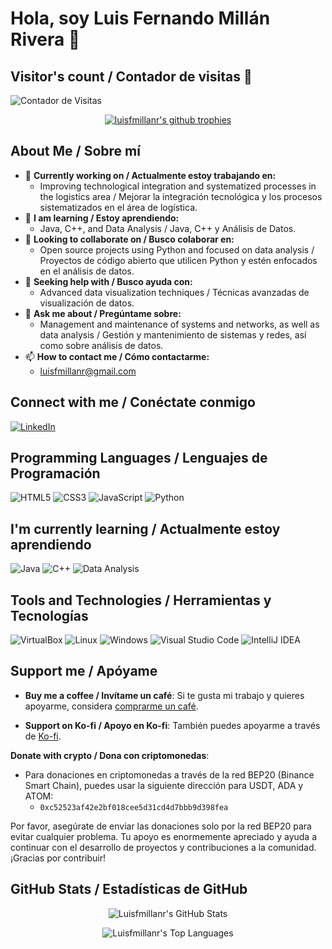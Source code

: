 # Hola, soy Luis Fernando Millán Rivera 👋

## Visitor's count / Contador de visitas 👀

![Contador de Visitas](https://visitor-count-lfmr.glitch.me/counter-image?nocache=${Date.now()})



<p align="center">
  <a href="https://github.com/ryo-ma/github-profile-trophy">
    <img src="https://github-profile-trophy.vercel.app/?username=luisfmillanr&theme=onedark&no-frame=true" alt="luisfmillanr's github trophies" />
  </a>
</p>

## About Me / Sobre mí

- 🔭 **Currently working on / Actualmente estoy trabajando en:**
  - Improving technological integration and systematized processes in the logistics area / Mejorar la integración tecnológica y los procesos sistematizados en el área de logística.
- 🌱 **I am learning / Estoy aprendiendo:**
  - Java, C++, and Data Analysis / Java, C++ y Análisis de Datos.
- 👯 **Looking to collaborate on / Busco colaborar en:**
  - Open source projects using Python and focused on data analysis / Proyectos de código abierto que utilicen Python y estén enfocados en el análisis de datos.
- 🤔 **Seeking help with / Busco ayuda con:**
  - Advanced data visualization techniques / Técnicas avanzadas de visualización de datos.
- 💬 **Ask me about / Pregúntame sobre:**
  - Management and maintenance of systems and networks, as well as data analysis / Gestión y mantenimiento de sistemas y redes, así como sobre análisis de datos.
- 📫 **How to contact me / Cómo contactarme:**
  - [luisfmillanr@gmail.com](mailto:luisfmillanr@gmail.com)

## Connect with me / Conéctate conmigo
[![LinkedIn](https://img.shields.io/badge/LinkedIn-Luis%20Fernando%20Millán%20Rivera-blue?style=flat&logo=linkedin)](https://www.linkedin.com/in/fernando-dataanaliyst/)

## Programming Languages / Lenguajes de Programación
![HTML5](https://img.shields.io/badge/-HTML5-E34F26?style=flat&logo=HTML5&logoColor=white)
![CSS3](https://img.shields.io/badge/-CSS3-1572B6?style=flat&logo=CSS3&logoColor=white)
![JavaScript](https://img.shields.io/badge/-JavaScript-F7DF1E?style=flat&logo=javascript&logoColor=black)
![Python](https://img.shields.io/badge/-Python-3776AB?style=flat&logo=Python&logoColor=white)

## I'm currently learning / Actualmente estoy aprendiendo
![Java](https://img.shields.io/badge/-Java-007396?style=flat&logo=java&logoColor=white)
![C++](https://img.shields.io/badge/-C++-00599C?style=flat&logo=cplusplus&logoColor=white)
![Data Analysis](https://img.shields.io/badge/-Data%20Analysis-1f425f?style=flat)

## Tools and Technologies / Herramientas y Tecnologías
![VirtualBox](https://img.shields.io/badge/-VirtualBox-183A61?style=flat&logo=VirtualBox&logoColor=white)
![Linux](https://img.shields.io/badge/-Linux-FCC624?style=flat&logo=Linux&logoColor=black)
![Windows](https://img.shields.io/badge/-Windows-0078D6?style=flat&logo=Windows&logoColor=white)
![Visual Studio Code](https://img.shields.io/badge/-Visual%20Studio%20Code-007ACC?style=flat&logo=visual-studio-code&logoColor=white)
![IntelliJ IDEA](https://img.shields.io/badge/-IntelliJ%20IDEA-000000?style=flat&logo=intellij-idea&logoColor=white)

## Support me / Apóyame

- **Buy me a coffee / Invítame un café**: Si te gusta mi trabajo y quieres apoyarme, considera [comprarme un café](https://buymeacoffee.com/luisfmillay
).

- **Support on Ko-fi / Apoyo en Ko-fi**: También puedes apoyarme a través de [Ko-fi](https://ko-fi.com/luisfernandomillanrivera).

**Donate with crypto / Dona con criptomonedas**:
  - Para donaciones en criptomonedas a través de la red BEP20 (Binance Smart Chain), puedes usar la siguiente dirección para USDT, ADA y ATOM:
    - `0xc52523af42e2bf018cee5d31cd4d7bbb9d398fea`
    
Por favor, asegúrate de enviar las donaciones solo por la red BEP20 para evitar cualquier problema. Tu apoyo es enormemente apreciado y ayuda a continuar con el desarrollo de proyectos y contribuciones a la comunidad. ¡Gracias por contribuir!

## GitHub Stats / Estadísticas de GitHub

<!-- GitHub Readme Stats -->
<p align="center">
  <img src="https://github-readme-stats.vercel.app/api?username=Luisfmillanr&show_icons=true&theme=radical" alt="Luisfmillanr's GitHub Stats" />
</p>

<!-- GitHub Readme Top Languages -->
<p align="center">
  <img src="https://github-readme-stats.vercel.app/api/top-langs?username=Luisfmillanr&show_icons=true&layout=compact&theme=radical" alt="Luisfmillanr's Top Languages" />
</p>



